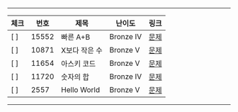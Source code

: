 [//]: # (# 벼락치기 코테)

[//]: # ()
[//]: # (## 9/6 ~ 9/7 &#40;주말&#41;)

[//]: # ()
[//]: # (| 체크  | 번호   | 제목         | 난이도       | 링크                                         |)

[//]: # (|-----|------|------------|-----------|--------------------------------------------|)

[//]: # (| [x] | 1193 | 분수찾기       | Bronze I  | [문제]&#40;https://www.acmicpc.net/problem/1193&#41; |)

[//]: # (| [ ] | 1652 | 누울 자리를 찾아라 | Silver V  | [문제]&#40;https://www.acmicpc.net/problem/1652&#41; |)

[//]: # (| [ ] | 1018 | 체스판 다시 칠하기 | Silver IV | [문제]&#40;https://www.acmicpc.net/problem/1018&#41; |)

[//]: # (| [ ] | 1063 | King       | Silver IV | [문제]&#40;https://www.acmicpc.net/problem/1063&#41; |)

[//]: # (| [ ] | 1515 | 수 이어 쓰기    | Silver IV | [문제]&#40;https://www.acmicpc.net/problem/1515&#41; |)

[//]: # ()
[//]: # (**도전 문제**)

[//]: # ()
[//]: # (| 체크  | 번호   | 제목     | 난이도    | 링크                                         |)

[//]: # (|-----|------|--------|--------|--------------------------------------------|)

[//]: # (| [ ] | 1722 | 순열의 순서 | Gold V | [문제]&#40;https://www.acmicpc.net/problem/1722&#41; |)

[//]: # ()
[//]: # (---)

[//]: # ()
[//]: # (## 9/8 &#40;월&#41;)

[//]: # ()
[//]: # (| 체크  | 번호    | 제목     | 난이도        | 링크                                          |)

[//]: # (|-----|-------|--------|------------|---------------------------------------------|)

[//]: # (| [ ] | 2606  | 바이러스   | Silver II  | [문제]&#40;https://www.acmicpc.net/problem/2606&#41;  |)

[//]: # (| [ ] | 16173 | 점프왕 쩰리 | Bronze III | [문제]&#40;https://www.acmicpc.net/problem/16173&#41; |)

[//]: # (| [ ] | 2210  | 숫자판 점프 | Silver III | [문제]&#40;https://www.acmicpc.net/problem/2210&#41;  |)

[//]: # (| [ ] | 1326  | 폴짝폴짝   | Gold II    | [문제]&#40;https://www.acmicpc.net/problem/1326&#41;  |)

[//]: # ()
[//]: # (**도전 문제**)

[//]: # ()
[//]: # (| 체크  | 번호   | 제목  | 난이도     | 링크                                         |)

[//]: # (|-----|------|-----|---------|--------------------------------------------|)

[//]: # (| [ ] | 2589 | 보물섬 | Gold II | [문제]&#40;https://www.acmicpc.net/problem/2589&#41; |)

[//]: # ()
[//]: # (---)

[//]: # ()
[//]: # (## 9/9 &#40;화&#41;)

[//]: # ()
[//]: # (| 체크  | 번호    | 제목              | 난이도       | 링크                                          |)

[//]: # (|-----|-------|-----------------|-----------|---------------------------------------------|)

[//]: # (| [ ] | 20006 | 랩실 배정           | Silver II | [문제]&#40;https://www.acmicpc.net/problem/20006&#41; |)

[//]: # (| [ ] | 20301 | 쿠키 애호가          | Bronze I  | [문제]&#40;https://www.acmicpc.net/problem/20301&#41; |)

[//]: # (| [ ] | 24480 | 알고리즘 수업 – DFS 2 | Silver I  | [문제]&#40;https://www.acmicpc.net/problem/24480&#41; |)

[//]: # (| [ ] | 24445 | 알고리즘 수업 – BFS 1 | Silver I  | [문제]&#40;https://www.acmicpc.net/problem/24445&#41; |)

[//]: # (| [ ] | 25401 | 이상한 과자 가게       | Bronze II | [문제]&#40;https://www.acmicpc.net/problem/25401&#41; |)

[//]: # (| [ ] | 21610 | 마법사 상어와 비바라기    | Gold I    | [문제]&#40;https://www.acmicpc.net/problem/21610&#41; |)

[//]: # ()
[//]: # (---)

[//]: # ()
[//]: # (## 9/10 &#40;수&#41;)

[//]: # ()
[//]: # (| 체크  | 번호   | 제목     | 난이도        | 링크                                         |)

[//]: # (|-----|------|--------|------------|--------------------------------------------|)

[//]: # (| [ ] | 1347 | 미로 만들기 | Silver III | [문제]&#40;https://www.acmicpc.net/problem/1347&#41; |)

[//]: # (| [ ] | 1697 | 숨바꼭질   | Silver I   | [문제]&#40;https://www.acmicpc.net/problem/1697&#41; |)

[//]: # (| [ ] | 2644 | 촌수계산   | Silver II  | [문제]&#40;https://www.acmicpc.net/problem/2644&#41; |)

[//]: # (| [ ] | 3085 | 사탕 게임  | Silver I   | [문제]&#40;https://www.acmicpc.net/problem/3085&#41; |)

[//]: # (| [ ] | 4963 | 섬의 개수  | Silver II  | [문제]&#40;https://www.acmicpc.net/problem/4963&#41; |)

[//]: # ()
[//]: # (**도전 문제**)

[//]: # ()
[//]: # (| 체크  | 번호   | 제목     | 난이도         | 링크                                         |)

[//]: # (|-----|------|--------|-------------|--------------------------------------------|)

[//]: # (| [ ] | 1707 | 이분 그래프 | Platinum II | [문제]&#40;https://www.acmicpc.net/problem/1707&#41; |)

[//]: # ()
[//]: # ()
[//]: # (---)

[//]: # ()
[//]: # (## 보강 문제)

[//]: # ()
[//]: # (| 체크  | 번호    | 제목         | 난이도&#40;대략&#41;    | 링크                                          |)

[//]: # (|-----|-------|------------|------------|---------------------------------------------|)

[//]: # (| [ ] | 1654  | 랜선 자르기     | Silver II  | [문제]&#40;https://www.acmicpc.net/problem/1654&#41;  |)

[//]: # (| [ ] | 2805  | 나무 자르기     | Silver II  | [문제]&#40;https://www.acmicpc.net/problem/2805&#41;  |)

[//]: # (| [ ] | 1806  | 부분합        | Gold IV    | [문제]&#40;https://www.acmicpc.net/problem/1806&#41;  |)

[//]: # (| [ ] | 11659 | 구간 합 구하기 4 | Silver III | [문제]&#40;https://www.acmicpc.net/problem/11659&#41; |)

[//]: # (| [ ] | 9012  | 괄호         | Silver IV  | [문제]&#40;https://www.acmicpc.net/problem/9012&#41;  |)

[//]: # (| [ ] | 1874  | 스택 수열      | Silver II  | [문제]&#40;https://www.acmicpc.net/problem/1874&#41;  |       )

[//]: # (| [ ] | 2164  | 카드2        | Silver IV  | [문제]&#40;https://www.acmicpc.net/problem/2164&#41;  |)

[//]: # (| [ ] | 1463  | 1로 만들기     | Silver III | [문제]&#40;https://www.acmicpc.net/problem/1463&#41;  |)

[//]: # (| [ ] | 1149  | RGB거리      | Silver I   | [문제]&#40;https://www.acmicpc.net/problem/1149&#41;  |)

[//]: # (| [ ] | 1916  | 최소비용 구하기   | Gold V     | [문제]&#40;https://www.acmicpc.net/problem/1916&#41;  |)

[//]: # (| [ ] | 1717  | 집합의 표현     | Gold V     | [문제]&#40;https://www.acmicpc.net/problem/1717&#41;  |)

[//]: # (| [ ] | 16916 | 부분 문자열     | Gold IV    | [문제]&#40;https://www.acmicpc.net/problem/16916&#41; |)

---

| 체크   | 번호    | 제목          | 난이도       | 링크                                          |
| ---- | ----- | ----------- | --------- | ------------------------------------------- |
| \[ ] | 15552 | 빠른 A+B      | Bronze IV | [문제](https://www.acmicpc.net/problem/15552) |
| \[ ] | 10871 | X보다 작은 수    | Bronze V  | [문제](https://www.acmicpc.net/problem/10871) |
| \[ ] | 11654 | 아스키 코드      | Bronze V  | [문제](https://www.acmicpc.net/problem/11654) |
| \[ ] | 11720 | 숫자의 합       | Bronze IV | [문제](https://www.acmicpc.net/problem/11720) |
| \[ ] | 2557  | Hello World | Bronze V  | [문제](https://www.acmicpc.net/problem/2557)  |


---

